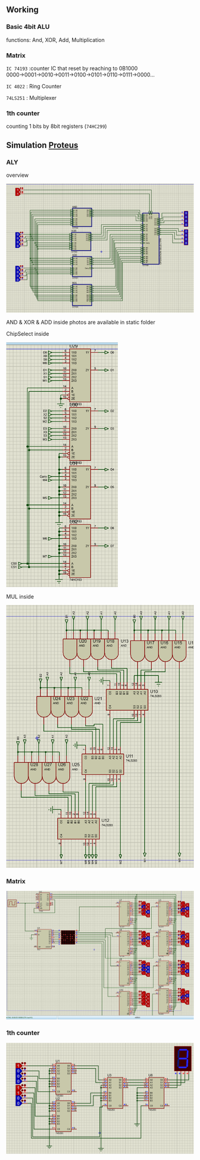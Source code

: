 <h2>Working</h2>
<h3>Basic 4bit ALU</h3>
functions: And, XOR, Add, Multiplication <br />


<h3>Matrix</h3>
<code>IC 74193</code> :counter IC that reset by reaching to 0B1000
<br />
0000→0001→0010→0011→0100→0101→0110→0111→0000…

<code>IC 4022</code> : Ring Counter

<code>74LS251</code> : Multiplexer

<h3>1th counter</h3>
counting 1 bits by 8bit registers (<code>74HC299</code>)

<h2>
  Simulation <a href="https://www.labcenter.com/" target="new">Proteus</a>
</h2>
<h3>ALY</h3>
<p>overview</p>
<img src="/static/ALU.PNG" style="width: 600px" />

<p>AND & XOR & ADD inside photos are available in static folder</p>

<p>ChipSelect inside</p>
<img src="/static/ChipSelect.PNG" style="width: 300px" />

<p>MUL inside</p>
<img src="/static/MUL.PNG" style="width: 600px" />

<h3>Matrix</h3>
<img src="/static/Matrix.JPG" style="width: 600px" />

<h3>1th counter</h3>
<img src="/static/1thCounter.PNG" style="width: 600px" />

